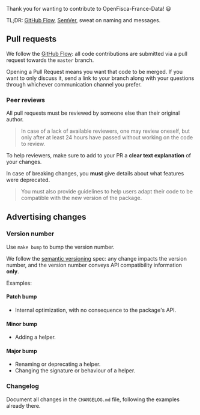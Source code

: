 Thank you for wanting to contribute to OpenFisca-France-Data! :smiley:

TL;DR: [GitHub Flow](https://guides.github.com/introduction/flow/), [SemVer](http://semver.org/), sweat on naming and messages.


## Pull requests

We follow the [GitHub Flow](https://guides.github.com/introduction/flow/): all code contributions are submitted via a pull request towards the `master` branch.

Opening a Pull Request means you want that code to be merged. If you want to only discuss it, send a link to your branch along with your questions through whichever communication channel you prefer.


### Peer reviews

All pull requests must be reviewed by someone else than their original author.

> In case of a lack of available reviewers, one may review oneself, but only after at least 24 hours have passed without working on the code to review.

To help reviewers, make sure to add to your PR a **clear text explanation** of your changes.

In case of breaking changes, you **must** give details about what features were deprecated.

> You must also provide guidelines to help users adapt their code to be compatible with the new version of the package.


## Advertising changes

### Version number

Use `make bump` to bump the version number.

We follow the [semantic versioning](http://semver.org/) spec: any change impacts the version number, and the version number conveys API compatibility information **only**.

Examples:

#### Patch bump

- Internal optimization, with no consequence to the package's API.

#### Minor bump

- Adding a helper.

#### Major bump

- Renaming or deprecating a helper.
- Changing the signature or behaviour of a helper.


### Changelog

Document all changes in the `CHANGELOG.md` file, following the examples already there.

